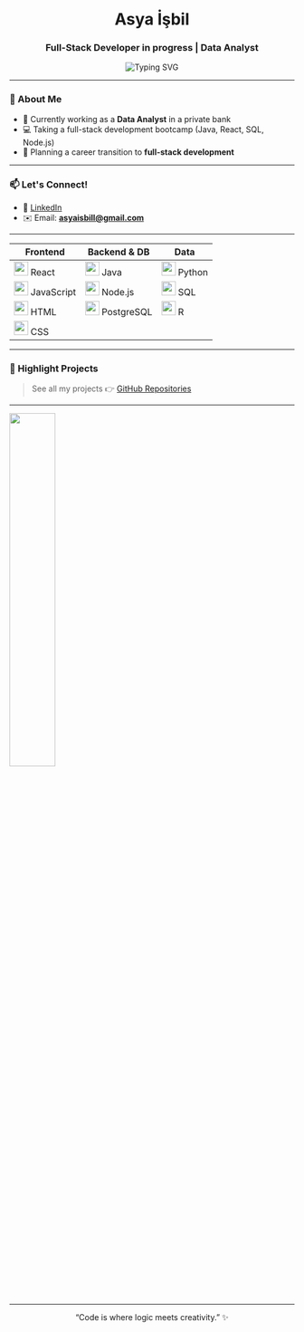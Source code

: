 <h1 align="center">Asya İşbil</h1>
<h3 align="center">Full-Stack Developer in progress | Data Analyst</h3>

<p align="center">
  <img src="https://readme-typing-svg.demolab.com?font=Fira+Code&pause=1000&center=true&vCenter=true&width=435&color=a855f7&lines=Full-Stack+Developer+in+progress;Data+Analyst+%7C+SQL+%7C+Python;React+%7C+Java+%7C+PostgreSQL" alt="Typing SVG" />
</p>

---

### 💼 About Me
  
- 🏦 Currently working as a **Data Analyst** in a private bank  
- 💻 Taking a full-stack development bootcamp (Java, React, SQL, Node.js)  
- 🎯 Planning a career transition to **full-stack development**    

---

### 📫 Let's Connect!

- 💼 [LinkedIn](https://www.linkedin.com/in/asya-isbil)
- ✉️ Email: **asyaisbill@gmail.com**

---

<table> <thead> <tr> <th>Frontend</th> <th>Backend & DB</th> <th>Data</th> </tr> </thead> <tbody> <tr> <td><img src="https://cdn.jsdelivr.net/gh/devicons/devicon/icons/react/react-original.svg" width="25"/> React</td> <td><img src="https://cdn.jsdelivr.net/gh/devicons/devicon/icons/java/java-original.svg" width="25"/> Java</td> <td><img src="https://cdn.jsdelivr.net/gh/devicons/devicon/icons/python/python-original.svg" width="25"/> Python</td> </tr> <tr> <td><img src="https://cdn.jsdelivr.net/gh/devicons/devicon/icons/javascript/javascript-original.svg" width="25"/> JavaScript</td> <td><img src="https://cdn.jsdelivr.net/gh/devicons/devicon/icons/nodejs/nodejs-original.svg" width="25"/> Node.js</td> <td><img src="https://cdn.jsdelivr.net/gh/devicons/devicon/icons/mysql/mysql-original.svg" width="25"/> SQL</td> </tr> <tr> <td><img src="https://cdn.jsdelivr.net/gh/devicons/devicon/icons/html5/html5-original.svg" width="25"/> HTML</td> <td><img src="https://cdn.jsdelivr.net/gh/devicons/devicon/icons/postgresql/postgresql-original.svg" width="25"/> PostgreSQL</td> <td><img src="https://cdn.jsdelivr.net/gh/devicons/devicon/icons/r/r-original.svg" width="25"/> R</td> </tr> <tr> <td><img src="https://cdn.jsdelivr.net/gh/devicons/devicon/icons/css3/css3-original.svg" width="25"/> CSS</td> <td></td> <td></td> </tr> </tbody> </table>

---

### 📌 Highlight Projects

> See all my projects 👉 [GitHub Repositories](https://github.com/asyaisbil?tab=repositories)

---

<p> <img src="https://github-readme-stats.vercel.app/api/top-langs/?username=asyaisbil&layout=compact&theme=default&hide_title=false&hide_border=true&text_color=333&title_color=8a2be2" width="40%" /> </p>

---

<p align="center">
  “Code is where logic meets creativity.” ✨
</p>
